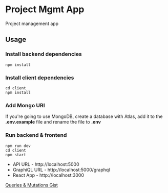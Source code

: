 # Project Mgmt App
Project management app
## Usage

### Install backend dependencies
```
npm install
```

### Install client dependencies
```
cd client
npm install
```

### Add Mongo URI
If you're going to use MongoDB, create a database with Atlas, add it to the **.env.example** file and rename the file to **.env**

### Run backend & frontend
```
npm run dev
cd client
npm start
```

- API URL - http://localhost:5000
- GraphiQL URL - http://localhost:5000/graphql
- React App - http://localhost:3000

[Queries & Mutations Gist](https://gist.github.com/bradtraversy/fc527bc9a4659ab8de8e8066f3498723)
